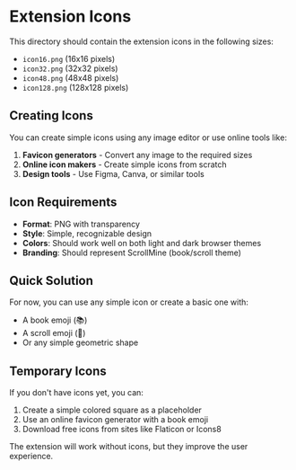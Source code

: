 # Extension Icons

This directory should contain the extension icons in the following sizes:

- `icon16.png` (16x16 pixels)
- `icon32.png` (32x32 pixels) 
- `icon48.png` (48x48 pixels)
- `icon128.png` (128x128 pixels)

## Creating Icons

You can create simple icons using any image editor or use online tools like:

1. **Favicon generators** - Convert any image to the required sizes
2. **Online icon makers** - Create simple icons from scratch
3. **Design tools** - Use Figma, Canva, or similar tools

## Icon Requirements

- **Format**: PNG with transparency
- **Style**: Simple, recognizable design
- **Colors**: Should work well on both light and dark browser themes
- **Branding**: Should represent ScrollMine (book/scroll theme)

## Quick Solution

For now, you can use any simple icon or create a basic one with:
- A book emoji (📚) 
- A scroll emoji (📜)
- Or any simple geometric shape

## Temporary Icons

If you don't have icons yet, you can:

1. Create a simple colored square as a placeholder
2. Use an online favicon generator with a book emoji
3. Download free icons from sites like Flaticon or Icons8

The extension will work without icons, but they improve the user experience.
